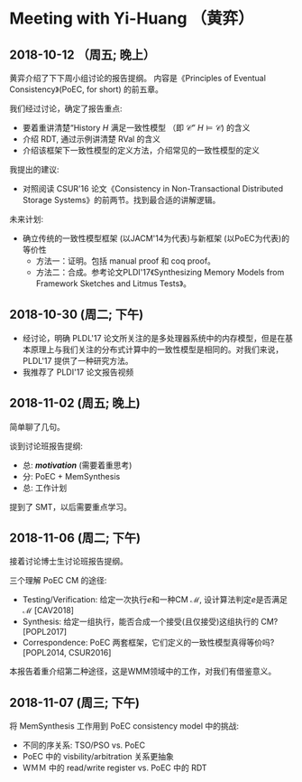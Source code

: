 ﻿# Meeting with Yi-Huang （黄弈）

## 2018-10-12 （周五; 晚上）

黄弈介绍了下下周小组讨论的报告提纲。
内容是《Principles of Eventual Consistency》(PoEC, for short) 的前五章。

我们经过讨论，确定了报告重点:
- 要着重讲清楚“History $H$ 满足一致性模型 （即 $\mathcal{C}$” $H \models \mathcal{C}$) 的含义
- 介绍 RDT, 通过示例讲清楚 $\textsf{RVal}$ 的含义
- 介绍该框架下一致性模型的定义方法，介绍常见的一致性模型的定义

我提出的建议:
- 对照阅读 CSUR'16 论文《Consistency in Non-Transactional Distributed Storage Systems》的前两节。找到最合适的讲解逻辑。

未来计划:
- 确立传统的一致性模型框架 (以JACM'14为代表)与新框架 (以PoEC为代表)的等价性
	- 方法一：证明。包括 manual proof 和 coq proof。
	- 方法二：合成。参考论文PLDI'17《Synthesizing Memory Models from Framework Sketches and Litmus Tests》。

## 2018-10-30 (周二; 下午) 

- 经讨论，明确 PLDL'17 论文所关注的是多处理器系统中的内存模型，但是在基本原理上与我们关注的分布式计算中的一致性模型是相同的。对我们来说，PLDL'17 提供了一种研究方法。
- 我推荐了 PLDI'17 论文报告视频

## 2018-11-02 (周五; 晚上)

简单聊了几句。

谈到讨论班报告提纲:
- 总: ***motivation*** (需要着重思考)
- 分: PoEC + MemSynthesis
- 总: 工作计划

提到了 SMT，以后需要重点学习。

## 2018-11-06 (周二; 下午)

接着讨论博士生讨论班报告提纲。

三个理解 PoEC CM 的途径:
- Testing/Verification: 给定一次执行$e$和一种CM $\mathcal{M}$, 设计算法判定$e$是否满足$\mathcal{M}$ [CAV2018]
- Synthesis: 给定一组执行，能否合成一个接受(且仅接受)这组执行的 CM? [POPL2017]
- Correspondence: PoEC 两套框架，它们定义的一致性模型真得等价吗? [POPL2014, CSUR2016]

本报告着重介绍第二种途径，这是WMM领域中的工作，对我们有借鉴意义。

## 2018-11-07 (周三; 下午)
将 MemSynthesis 工作用到 PoEC consistency model 中的挑战:
- 不同的序关系: TSO/PSO vs. PoEC
- PoEC 中的 visbility/arbitration 关系更抽象
- ＷＭＭ 中的 read/write register vs. PoEC 中的 RDT

